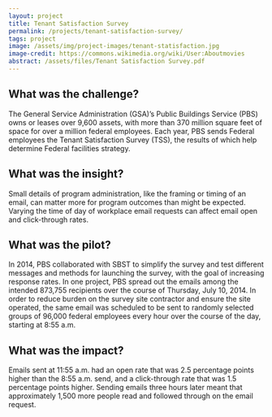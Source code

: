 ```yaml
---
layout: project
title: Tenant Satisfaction Survey
permalink: /projects/tenant-satisfaction-survey/
tags: project
image: /assets/img/project-images/tenant-statisfaction.jpg
image-credit: https://commons.wikimedia.org/wiki/User:Aboutmovies
abstract: /assets/files/Tenant Satisfaction Survey.pdf
---
```

## What was the challenge?

The General Service Administration (GSA)’s Public Buildings Service (PBS) owns or leases over 9,600 assets, with more than 370 million square feet of space for over a million federal employees. Each year, PBS sends Federal employees the Tenant Satisfaction Survey (TSS), the results of which help determine Federal facilities strategy.

## What was the insight?

Small details of program administration, like the framing or timing of an email, can matter more for program outcomes than might be expected. Varying the time of day of workplace email requests can affect email open and click-through rates.

## What was the pilot?

In 2014, PBS collaborated with SBST to simplify the survey and test different messages and methods for launching the survey, with the goal of increasing response rates. In one project, PBS spread out the emails among the intended 873,755 recipients over the course of Thursday, July 10, 2014. In order to reduce burden on the survey site contractor and ensure the site operated, the same email was scheduled to be sent to randomly selected groups of 96,000 federal employees every hour over the course of the day, starting at 8:55 a.m.

## What was the impact?

Emails sent at 11:55 a.m. had an open rate that was 2.5 percentage points higher than the 8:55 a.m. send, and a click-through rate that was 1.5 percentage points higher. Sending emails three hours later meant that approximately 1,500 more people read and followed through on the email request.
